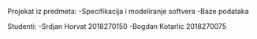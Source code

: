 Projekat iz predmeta:
-Specifikacija i modeliranje softvera
-Baze podataka

Studenti:
-Srdjan Horvat 2018270150
-Bogdan Kotarlic 2018270075

